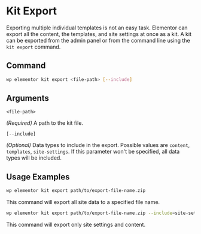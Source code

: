 # Kit Export
 
<Badge type="tip" vertical="top" text="Elementor Core" /> <Badge type="warning" vertical="top" text="Advanced" />

Exporting multiple individual templates is not an easy task. Elementor can export all the content, the templates, and site settings at once as a kit. A kit can be exported from the admin panel or from the command line using the `kit export` command.

## Command

```bash
wp elementor kit export <file-path> [--include]
```

## Arguments

`<file-path>`

_(Required)_ A path to the kit file.

`[--include]`

_(Optional)_ Data types to include in the export. Possible values are `content`, `templates`, `site-settings`. If this parameter won't be specified, all data types will be included.

## Usage Examples

```bash
wp elementor kit export path/to/export-file-name.zip
```

This command will export all site data to a specified file name.

```bash
wp elementor kit export path/to/export-file-name.zip --include=site-settings,content
```

This command will export only site settings and content.

